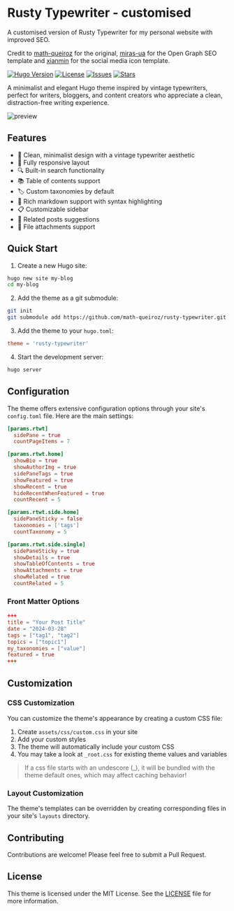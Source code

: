 # Rusty Typewriter - customised

A customised version of Rusty Typewriter for my personal website with improved SEO.

Credit to [math-queiroz](https://github.com/math-queiroz/rusty-typewriter) for the original, [miras-ua](https://github.com/mirus-ua/hugo-theme-re-terminal) for the Open Graph SEO template and [xianmin](https://github.com/xianmin/hugo-theme-jane) for the
social media icon template.

[![Hugo Version](https://img.shields.io/badge/hugo-0.121.0+-blue.svg)](https://github.com/gohugoio/hugo/releases)
[![License](https://img.shields.io/github/license/math-queiroz/rusty-typewriter)](LICENSE)
[![Issues](https://img.shields.io/github/issues/math-queiroz/rusty-typewriter)](https://github.com/math-queiroz/rusty-typewriter/issues)
[![Stars](https://img.shields.io/github/stars/math-queiroz/rusty-typewriter)](https://github.com/math-queiroz/rusty-typewriter/stargazers)

A minimalist and elegant Hugo theme inspired by vintage typewriters, perfect for writers, bloggers, and content creators who appreciate a clean, distraction-free writing experience.

![preview](https://raw.githubusercontent.com/math-queiroz/rusty-typewriter/main/images/screenshot.png)

## Features

- 🎨 Clean, minimalist design with a vintage typewriter aesthetic
- 📱 Fully responsive layout
- 🔍 Built-in search functionality
- 📚 Table of contents support
- 🏷️ Custom taxonomies by default
- 📝 Rich markdown support with syntax highlighting
- 📋 Customizable sidebar
- 🔄 Related posts suggestions
- 📎 File attachments support

## Quick Start

1. Create a new Hugo site:
```bash
hugo new site my-blog
cd my-blog
```

2. Add the theme as a git submodule:
```bash
git init
git submodule add https://github.com/math-queiroz/rusty-typewriter.git themes/rusty-typewriter
```

3. Add the theme to your `hugo.toml`:
```toml
theme = 'rusty-typewriter'
```

4. Start the development server:
```bash
hugo server
```

## Configuration

The theme offers extensive configuration options through your site's `config.toml` file. Here are the main settings:

```toml
[params.rtwt]
  sidePane = true
  countPageItems = 7

[params.rtwt.home]
  showBio = true
  showAuthorImg = true
  sidePaneTags = true
  showFeatured = true
  showRecent = true
  hideRecentWhenFeatured = true
  countRecent = 5

[params.rtwt.side.home]
  sidePaneSticky = false
  taxonomies = ['tags']
  countTaxonomy = 5

[params.rtwt.side.single]
  sidePaneSticky = true
  showDetails = true
  showTableOfContents = true
  showAttachments = true
  showRelated = true
  countRelated = 5
```

### Front Matter Options

```toml
+++
title = "Your Post Title"
date = "2024-03-28"
tags = ["tag1", "tag2"]
topics = ["topic1"]
my_taxonomies = ["value"]
featured = true
+++
```

## Customization

### CSS Customization

You can customize the theme's appearance by creating a custom CSS file:

1. Create `assets/css/custom.css` in your site
2. Add your custom styles
3. The theme will automatically include your custom CSS
4. You may take a look at `_root.css` for existing theme values and variables

> If a css file starts with an undescore (_), it will be bundled with the theme default ones, which may affect caching behavior!

### Layout Customization

The theme's templates can be overridden by creating corresponding files in your site's `layouts` directory.

## Contributing

Contributions are welcome! Please feel free to submit a Pull Request.

## License

This theme is licensed under the MIT License. See the [LICENSE](LICENSE) file for more information.

